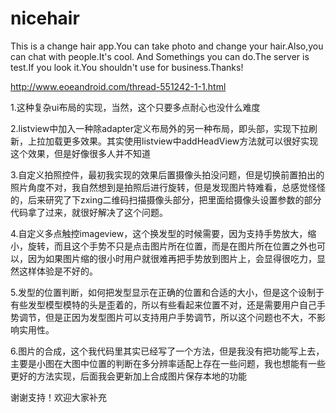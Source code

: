 nicehair
========
This is a change hair app.You can take photo and change your hair.Also,you can chat with people.It's cool.
And Somethings you can do.The server is test.If you look it.You shouldn't use for business.Thanks!


http://www.eoeandroid.com/thread-551242-1-1.html

1.这种复杂ui布局的实现，当然，这个只要多点耐心也没什么难度


2.listview中加入一种除adapter定义布局外的另一种布局，即头部，实现下拉刷新，上拉加载更多效果。其实使用listview中addHeadView方法就可以很好实现这个效果，但是好像很多人并不知道


3.自定义拍照控件，最初我实现的效果后置摄像头拍没问题，但是切换前置拍出的照片角度不对，我自然想到是拍照后进行旋转，但是发现图片特难看，总感觉怪怪的，后来研究了下zxing二维码扫描摄像头部分，把里面给摄像头设置参数的部分代码拿了过来，就很好解决了这个问题。


4.自定义多点触控imageview，这个换发型的时候需要，因为支持手势放大，缩小，旋转，而且这个手势不只是点击图片所在位置，而是在图片所在位置之外也可以，因为如果图片缩的很小时用户就很难再把手势放到图片上，会显得很吃力，显然这样体验是不好的。


5.发型的位置判断，如何把发型显示在正确的位置和合适的大小，但是这个设制于有些发型模型模特的头是歪着的，所以有些看起来位置不对，还是需要用户自己手势调节，但是正因为发型图片可以支持用户手势调节，所以这个问题也不大，不影响实用性。


6.图片的合成，这个我代码里其实已经写了一个方法，但是我没有把功能写上去，主要是小图在大图中位置的判断在多分辨率适配上存在一些问题，我也想能有一些更好的方法实现，后面我会更新加上合成图片保存本地的功能


谢谢支持！欢迎大家补充

